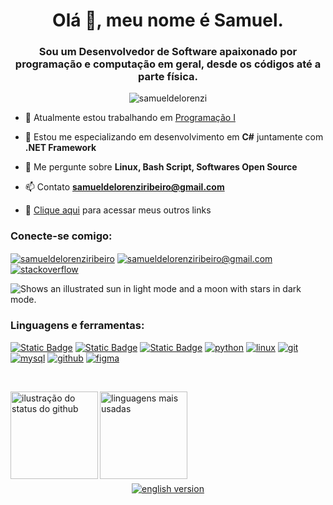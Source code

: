 <h1 align="center">Olá 👋, meu nome é Samuel.</h1>
<h3 align="center">Sou um Desenvolvedor de Software apaixonado por programação e computação em geral, desde os códigos até a parte física.</h3>

<p align="center"> <img src="https://komarev.com/ghpvc/?username=samueldelorenzi&label=Profile%20views&color=green&style=for-the-badge" alt="samueldelorenzi" /> </p>

- 🔭 Atualmente estou trabalhando em [Programação I](https://github.com/samueldelorenzi/ProgramacaoI)

- 🌱 Estou me especializando em desenvolvimento em **C#** juntamente com **.NET Framework**

- 💬 Me pergunte sobre **Linux, Bash Script, Softwares Open Source**

- 📫 Contato **samueldelorenziribeiro@gmail.com**

- 📎 [Clique aqui](https://linktr.ee/samueldelorenzi) para acessar meus outros links

<h3 align="left">Conecte-se comigo:</h3>
<p align="left">
<a href="https://linkedin.com/in/samueldelorenziribeiro" target="blank"><img align="center" src="https://skillicons.dev/icons?i=linkedin&theme=light" alt="samueldelorenziribeiro" /></a>
<a href="mailto:samueldelorenziribeiro@gmail.com" target="blank"><img align="center" src="https://skillicons.dev/icons?i=gmail&theme=light" alt="samueldelorenziribeiro@gmail.com" /></a> <a href="https://stackoverflow.com/users/23304166" target="blank"><img align="center" src="https://skillicons.dev/icons?i=stackoverflow" alt="stackoverflow" /></a>
</p>

<picture>
  <source media="(prefers-color-scheme: dark)" srcset="https://skillicons.dev/icons?i=linux&theme=light">
  <source media="(prefers-color-scheme: light)" srcset="https://skillicons.dev/icons?i=linux&theme=dark">
  <img alt="Shows an illustrated sun in light mode and a moon with stars in dark mode." src="https://user-images.githubusercontent.com/25423296/163456779-a8556205-d0a5-45e2-ac17-42d089e3c3f8.png">
</picture>

<h3 align="left">Linguagens e ferramentas:</h3>
<p align="left"> 
  
<a href="https://learn.microsoft.com/pt-br/dotnet/csharp/" target="_blank" rel="noreferrer"> <img alt="Static Badge" src="https://skillicons.dev/icons?i=cs" alt="csharp"></a> <a href="https://dotnet.microsoft.com/" target="_blank" rel="noreferrer"> <img alt="Static Badge" src="https://skillicons.dev/icons?i=dotnet" alt="csharp"></a> <a href="https://www.gnu.org/software/bash/" target="_blank" rel="noreferrer"> <img alt="Static Badge" src="https://skillicons.dev/icons?i=bash" alt="bash"/></a> <a href="https://www.python.org" target="_blank" rel="noreferrer"> <img src="https://skillicons.dev/icons?i=python" alt="python"/></a> <a href="https://www.linux.org/" target="_blank" rel="noreferrer"> <img src="https://skillicons.dev/icons?i=linux&theme=light" alt="linux"/></a> <a href="https://git-scm.com/" target="_blank" rel="noreferrer"> <img src="https://skillicons.dev/icons?i=git" alt="git"/></a> <a href="https://www.mysql.com/" target="_blank" rel="noreferrer"> <img src="https://skillicons.dev/icons?i=mysql&theme=light" alt="mysql"/></a> <a href="https://github.com/samueldelorenzi" target="_blank" rel="noreferrer"> <img src="https://skillicons.dev/icons?i=github" alt="github"/></a> <a href="https://figma.com" target="_blank" rel="noreferrer"> <img src="https://skillicons.dev/icons?i=figma" alt="figma"/></a>

<br>
<p align="left">
  <img align='left' src="https://github-readme-stats.vercel.app/api?username=samueldelorenzi&theme=dark&show_icons=true" alt="ilustração do status do github" height="140">
  <img align='left' src="https://github-readme-stats.vercel.app/api/top-langs/?username=samueldelorenzi&hide=html&layout=compact&theme=dark" alt="linguagens mais usadas" height="140">
  <br>
  <br>
</p>
<br>
<br>

<p align="center"> 
  <br>
  <br>
  <br>
  <a href="https://github.com/samueldelorenzi/samueldelorenzi/blob/main/README-english.md" target="blank"><img align="center" src="https://img.shields.io/badge/don't_speak_portuguese%3F-english_version-blue?style=for-the-badge" alt="english version" /></a> 
</p>
